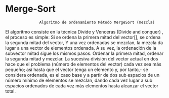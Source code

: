 # Merge-Sort
                   Algoritmo de ordenamiento Método MergeSort (mezcla)

El algoritmo consiste en la técnica Divide y Venceras (Divide and conquer)  , el proceso es simple:
Si se ordena la primera mitad del vector[],
se ordena la segunda mitad del vector,
Y una vez ordenadas se mezclan, la mezcla da lugar a una vector de elementos ordenada.
A su vez, la ordenación de la subvector mitad sigue los mismos pasos.
Ordenar la primera mitad, ordenar la segunda mitad y mezclar. 
La sucesiva división del vector actual en dos hace que el problema (número de elementos del vector)
cada vez sea más pequeño; así hasta que el vector tenga un elemento y, por tanto,-
se considera ordenada, es el caso base y a partir de dos sub espacios de un número mínimo
de elementos se mezclan, dando cada vez lugar a sub espacios ordenados de cada vez más elementos hasta alcanzar el vector total.



